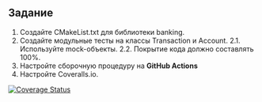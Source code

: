 ## Задание
1. Создайте CMakeList.txt для библиотеки banking.
2. Создайте модульные тесты на классы Transaction и Account.
2.1. Используйте mock-объекты.
2.2. Покрытие кода должно составлять 100%.
3. Настройте сборочную процедуру на **GitHub Actions**
4. Настройте Coveralls.io.

[![Coverage Status](https://coveralls.io/repos/github/LeV1S268/lab05/badge.svg?branch=master)](https://coveralls.io/github/LeV1S268/lab05?branch=master)

